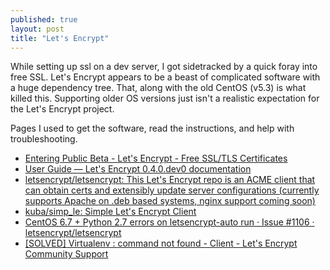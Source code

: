 ```yaml
---
published: true
layout: post
title: "Let's Encrypt"
---
```


While setting up ssl on a dev server, I got sidetracked by a quick foray into free SSL. Let's Encrypt appears to be a beast of complicated software with a huge dependency tree. That, along with the old CentOS (v5.3) is what killed this. Supporting older OS versions just isn't a realistic expectation for the Let's Encrypt project.

Pages I used to get the software, read the instructions, and help with troubleshooting. 

* [Entering Public Beta - Let's Encrypt - Free SSL/TLS Certificates](https://letsencrypt.org/2015/12/03/entering-public-beta.html)
* [User Guide — Let's Encrypt 0.4.0.dev0 documentation](https://letsencrypt.readthedocs.org/en/latest/using.html#installation)
* [letsencrypt/letsencrypt: This Let's Encrypt repo is an ACME client that can obtain certs and extensibly update server configurations (currently supports Apache on .deb based systems, nginx support coming soon)](https://github.com/letsencrypt/letsencrypt#understanding-the-client-in-more-depth)
* [kuba/simp_le: Simple Let's Encrypt Client](https://github.com/kuba/simp_le)
* [CentOS 6.7 + Python 2.7 errors on letsencrypt-auto run · Issue #1106 · letsencrypt/letsencrypt](https://github.com/letsencrypt/letsencrypt/issues/1106#issuecomment-150746851)
* [[SOLVED] Virtualenv : command not found - Client - Let's Encrypt Community Support](https://community.letsencrypt.org/t/solved-virtualenv-command-not-found/2127/8)
